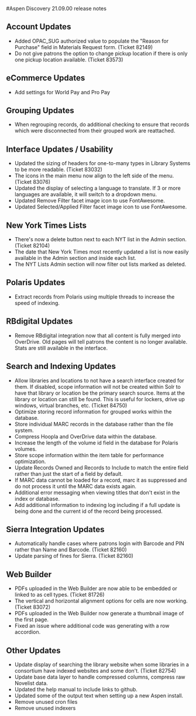 #Aspen Discovery 21.09.00 release notes
## Account Updates
- Added OPAC_SUG authorized value to populate the "Reason for Purchase" field in Materials Request form. (Ticket 82149)
- Do not give patrons the option to change pickup location if there is only one pickup location available. (Ticket 83573)

## eCommerce Updates
- Add settings for World Pay and Pro Pay

## Grouping Updates
- When regrouping records, do additional checking to ensure that records which were disconnected from their grouped work are reattached.  

## Interface Updates / Usability
- Updated the sizing of headers for one-to-many types in Library Systems to be more readable. (Ticket 83032)
- The icons in the main menu now align to the left side of the menu. (Ticket 83076)
- Updated the display of selecting a language to translate. If 3 or more languages are available, it will switch to a dropdown menu.
- Updated Remove Filter facet image icon to use FontAwesome.
- Updated Selected/Applied Filter facet image icon to use FontAwesome.

## New York Times Lists
- There's now a delete button next to each NYT list in the Admin section. (Ticket 82104)
- The date that New York Times most recently updated a list is now easily available in the Admin section and inside each list.
- The NYT Lists Admin section will now filter out lists marked as deleted.

## Polaris Updates
- Extract records from Polaris using multiple threads to increase the speed of indexing. 

## RBdigital Updates
- Remove RBdigital integration now that all content is fully merged into OverDrive. Old pages will tell patrons the content is no longer available. Stats are still available in the interface.

## Search and Indexing Updates
- Allow libraries and locations to not have a search interface created for them.  If disabled, scope information will not be created within Solr to have that library or location be the primary search source. 
  Items at the library or location can still be found. This is useful for lockers, drive up windows, virtual branches, etc. (Ticket 84750)
- Optimize storing record information for grouped works within the database. 
- Store individual MARC records in the database rather than the file system.
- Compress Hoopla and OverDrive data within the database.
- Increase the length of the volume id field in the database for Polaris volumes.
- Store scope information within the item table for performance optimization.
- Update Records Owned and Records to Include to match the entire field rather than just the start of a field by default. 
- If MARC data cannot be loaded for a record, marc it as suppressed and do not process it until the MARC data exists again.
- Additional error messaging when viewing titles that don't exist in the index or database.
- Add additional information to indexing log including if a full update is being done and the current id of the record being processed. 

## Sierra Integration Updates
- Automatically handle cases where patrons login with Barcode and PIN rather than Name and Barcode. (Ticket 82160)
- Update parsing of fines for Sierra. (Ticket 82160)

## Web Builder
- PDFs uploaded in the Web Builder are now able to be embedded or linked to as cell types. (Ticket 81726)
- The vertical and horizontal alignment options for cells are now working. (Ticket 83072)
- PDFs uploaded in the Web Builder now generate a thumbnail image of the first page.
- Fixed an issue where additional code was generating with a row accordion.

## Other Updates
- Update display of searching the library website when some libraries in a consortium have indexed websites and some don't. (Ticket 82754)
- Update base data layer to handle compressed columns, compress raw Novelist data.   
- Updated the help manual to include links to github. 
- Updated some of the output text when setting up a new Aspen install.
- Remove unused cron files
- Remove unused indexers

